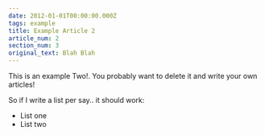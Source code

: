 ```yaml
---
date: 2012-01-01T00:00:00.000Z
tags: example
title: Example Article 2
article_num: 2
section_num: 3
original_text: Blah Blah
---
```

This is an example Two!. You probably want to delete it and write your own articles!

So if I write a list per say.. it should work:

- List one
- List two

